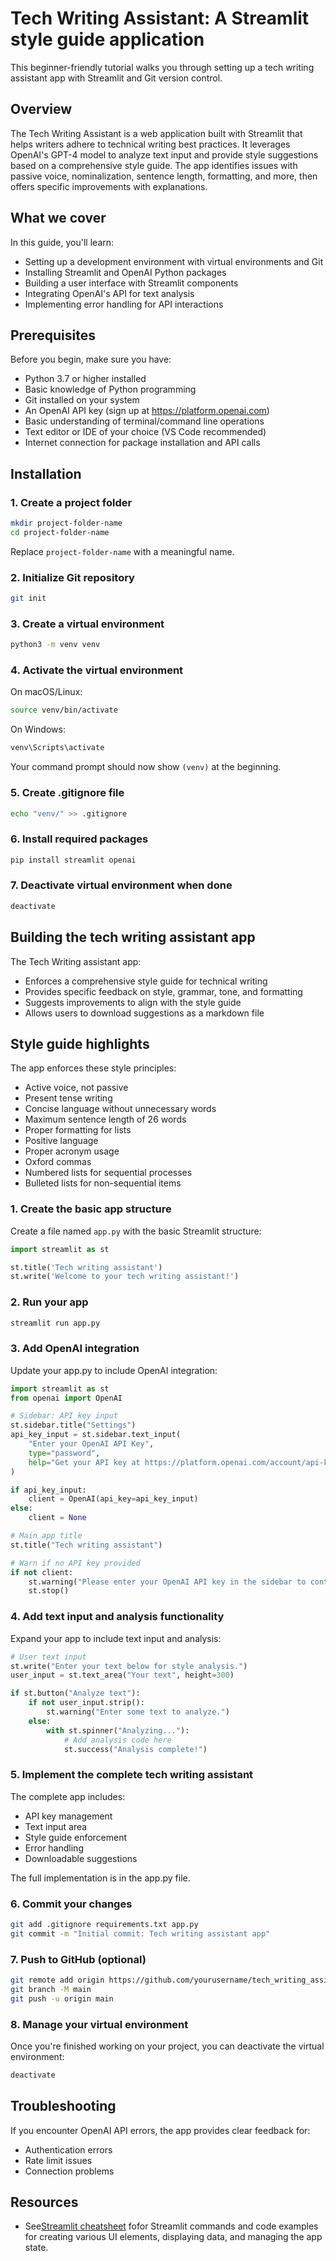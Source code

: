 # Tech Writing Assistant: A Streamlit style guide application 

This beginner-friendly tutorial walks you through setting up a tech writing assistant app with Streamlit and Git version control.

## Overview

The Tech Writing Assistant is a web application built with Streamlit that helps writers adhere to technical writing best practices. It leverages OpenAI's GPT-4 model to analyze text input and provide style suggestions based on a comprehensive style guide. The app identifies issues with passive voice, nominalization, sentence length, formatting, and more, then offers specific improvements with explanations.

## What we cover

In this guide, you'll learn:

- Setting up a development environment with virtual environments and Git
- Installing Streamlit and OpenAI Python packages
- Building a user interface with Streamlit components
- Integrating OpenAI's API for text analysis
- Implementing error handling for API interactions

## Prerequisites

Before you begin, make sure you have:

- Python 3.7 or higher installed
- Basic knowledge of Python programming
- Git installed on your system
- An OpenAI API key (sign up at https://platform.openai.com)
- Basic understanding of terminal/command line operations
- Text editor or IDE of your choice (VS Code recommended)
- Internet connection for package installation and API calls

## Installation

### 1. Create a project folder
```bash
mkdir project-folder-name
cd project-folder-name
```
Replace `project-folder-name` with a meaningful name.

### 2. Initialize Git repository
```bash
git init
```

### 3. Create a virtual environment
```bash
python3 -m venv venv
```

### 4. Activate the virtual environment
On macOS/Linux:
```bash
source venv/bin/activate
```

On Windows:
```bash
venv\Scripts\activate
```
Your command prompt should now show `(venv)` at the beginning.

### 5. Create .gitignore file
```bash
echo "venv/" >> .gitignore
```

### 6. Install required packages
```bash
pip install streamlit openai
```

### 7. Deactivate virtual environment when done
```bash
deactivate
```

## Building the tech writing assistant app

The Tech Writing assistant app:

- Enforces a comprehensive style guide for technical writing
- Provides specific feedback on style, grammar, tone, and formatting
- Suggests improvements to align with the style guide
- Allows users to download suggestions as a markdown file

## Style guide highlights

The app enforces these style principles:
- Active voice, not passive
- Present tense writing
- Concise language without unnecessary words
- Maximum sentence length of 26 words
- Proper formatting for lists
- Positive language
- Proper acronym usage
- Oxford commas
- Numbered lists for sequential processes
- Bulleted lists for non-sequential items

### 1. Create the basic app structure
Create a file named `app.py` with the basic Streamlit structure:

```python
import streamlit as st

st.title('Tech writing assistant')
st.write('Welcome to your tech writing assistant!')
```

### 2. Run your app
```bash
streamlit run app.py
```

### 3. Add OpenAI integration
Update your app.py to include OpenAI integration:

```python
import streamlit as st
from openai import OpenAI

# Sidebar: API key input
st.sidebar.title("Settings")
api_key_input = st.sidebar.text_input(
    "Enter your OpenAI API Key",
    type="password",
    help="Get your API key at https://platform.openai.com/account/api-keys"
)

if api_key_input:
    client = OpenAI(api_key=api_key_input)
else:
    client = None

# Main app title
st.title("Tech writing assistant")

# Warn if no API key provided
if not client:
    st.warning("Please enter your OpenAI API key in the sidebar to continue.")
    st.stop()
```

### 4. Add text input and analysis functionality
Expand your app to include text input and analysis:

```python
# User text input
st.write("Enter your text below for style analysis.")
user_input = st.text_area("Your text", height=300)

if st.button("Analyze text"):
    if not user_input.strip():
        st.warning("Enter some text to analyze.")
    else:
        with st.spinner("Analyzing..."):
            # Add analysis code here
            st.success("Analysis complete!")
```

### 5. Implement the complete tech writing assistant
The complete app includes:
- API key management
- Text input area
- Style guide enforcement
- Error handling
- Downloadable suggestions

The full implementation is in the app.py file.

### 6. Commit your changes
```bash
git add .gitignore requirements.txt app.py
git commit -m "Initial commit: Tech writing assistant app"
```

### 7. Push to GitHub (optional)
```bash
git remote add origin https://github.com/yourusername/tech_writing_assistant.git
git branch -M main
git push -u origin main
```

### 8. Manage your virtual environment

Once you're finished working on your project, you can deactivate the virtual environment:

```bash
deactivate
```

## Troubleshooting

If you encounter OpenAI API errors, the app provides clear feedback for:
- Authentication errors
- Rate limit issues
- Connection problems

## Resources

- See[Streamlit cheatsheet](https://docs.streamlit.io/library/cheatsheet) fofor Streamlit commands and code examples for creating various UI elements, displaying data, and managing the app state.
